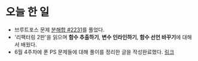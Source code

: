 # 오늘 한 일

- 브루트포스 문제 [분해합 #2231](https://www.acmicpc.net/problem/2231)를 풀었다.
- '리팩터링 2판'을 읽으며 **함수 추출하기**, **변수 인라인하기**, **함수 선언 바꾸기**에 대해서 배웠다.
- 6월 4주차에 푼 PS 문제들에 대해 풀이를 정리한 글을 작성완료했다. [링크](https://medium.com/@lockhost23/ps-%EB%86%80%EC%9D%B4-324bb09080c3)
